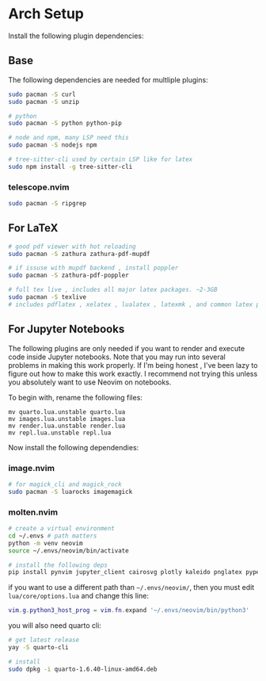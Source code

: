 # Arch Setup
Install the following plugin dependencies:

## Base
The following dependencies are needed for multliple plugins:
```bash
sudo pacman -S curl
sudo pacman -S unzip

# python
sudo pacman -S python python-pip

# node and npm, many LSP need this
sudo pacman -S nodejs npm

# tree-sitter-cli used by certain LSP like for latex
sudo npm install -g tree-sitter-cli
```

### telescope.nvim
```bash
sudo pacman -S ripgrep
```

## For LaTeX
```bash
# good pdf viewer with hot reloading
sudo pacman -S zathura zathura-pdf-mupdf

# if issuse with mupdf backend , install poppler
sudo pacman -S zathura-pdf-poppler

# full tex live , includes all major latex packages. ~2-3GB
sudo pacman -S texlive
# includes pdflatex , xelatex , lualatex , latexmk , and common latex packages
```

## For Jupyter Notebooks
The following plugins are only needed if you want to render and execute code inside Jupyter notebooks. Note that you may run into several problems in making this work properly. If I'm being honest , I've been lazy to figure out how to make this work exactly. I recommend not trying this unless you absolutely want to use Neovim on notebooks.

To begin with, rename the following files:
```
mv quarto.lua.unstable quarto.lua
mv images.lua.unstable images.lua
mv render.lua.unstable render.lua
mv repl.lua.unstable repl.lua
```

Now install the following dependendies:
### image.nvim
```bash
# for magick_cli and magick_rock
sudo pacman -S luarocks imagemagick
```

### molten.nvim
```bash
# create a virtual environment
cd ~/.envs # path matters
python -m venv neovim
source ~/.envs/neovim/bin/activate

# install the following deps
pip install pynvim jupyter_client cairosvg plotly kaleido pnglatex pyperclip nbformat jupytext jupyter jupyterlab
```
if you want to use a different path than `~/.envs/neovim/`, then you must edit `lua/core/options.lua` and change this line:
```lua
vim.g.python3_host_prog = vim.fn.expand '~/.envs/neovim/bin/python3'
```

you will also need quarto cli:
```bash
# get latest release
yay -S quarto-cli

# install
sudo dpkg -i quarto-1.6.40-linux-amd64.deb
```


